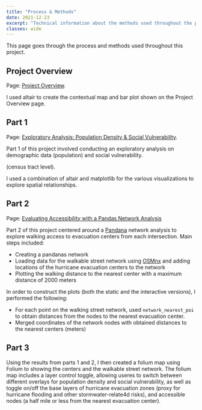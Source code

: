 ```yaml
---
title: "Process & Methods"
date: 2021-12-23
excerpt: "Technical information about the methods used throughout the project."
classes: wide
---
```

This page goes through the process and methods used throughout this project.

## Project Overview
Page: [Project Overview](https://jennaepstein.github.io/MUSA550-finalproject/overview/).

I used altair to create the contextual map and bar plot shown on the Project Overview page.


## Part 1
Page: [Exploratory Analysis: Population Density & Social Vulnerability](https://jennaepstein.github.io/MUSA550-finalproject/exploratory-analysis/).

Part 1 of this project involved conducting an exploratory analysis on demographic data (population) and social vulnerability. 

(census tract level).

I used a combination of altair and matplotlib for the various visualizations to explore spatial relationships.


## Part 2
Page: [Evaluating Accessibility with a Pandas Network Analysis](https://jennaepstein.github.io/MUSA550-finalproject/accessibility-to-centers/)

Part 2 of this project centered around a [Pandana](http://udst.github.io/pandana/) network analysis to explore walking access to evacuation centers from each intersection. Main steps included:
* Creating a pandanas network 
* Loading data for the walkable street network using [OSMnx](https://osmnx.readthedocs.io/en/stable/) and adding locations of the hurricane evacuation centers to the network
* Plotting the walking distance to the nearest center with a maximum distance of 2000 meters

In order to construct the plots (both the static and the interactive versions), I performed the following:
- For each point on the walking street network, used `network_nearest_poi` to obtain distances from the nodes to the nearest evacuation center.
- Merged coordinates of the network nodes with obtained distances to the nearest centers (meters)

## Part 3
Using the results from parts 1 and 2, I then created a folium map using Folium to showing the centers and the walkable street network.
The folium map includes a layer control toggle, allowing useres to switch between different overlays for population density and social vulnerability, as well as toggle on/off the base layers of hurricane evacuation zones (proxy for hurricane flooding and other stormwater-relate4d risks), and accessible nodes (a half mile or less from the nearest evacuation center).

